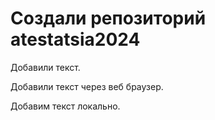 ﻿# Создали репозиторий atestatsia2024

Добавили текст.

Добавили текст через веб браузер.

Добавим текст локально.
